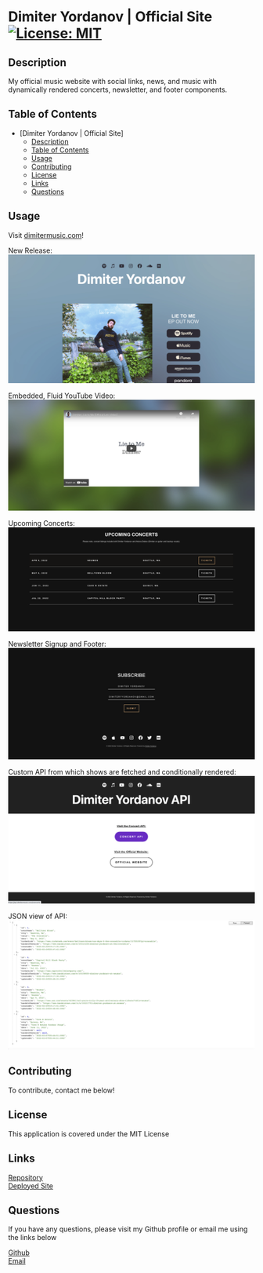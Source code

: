 # Dimiter Yordanov | Official Site [![License: MIT](https://img.shields.io/badge/License-MIT-yellow.svg)](https://opensource.org/licenses/MIT)

## Description
My official music website with social links, news, and music with dynamically rendered concerts, newsletter, and footer components.

## Table of Contents
- [Dimiter Yordanov | Official Site]
  - [Description](#description)
  - [Table of Contents](#table-of-contents)
  - [Usage](#usage)
  - [Contributing](#contributing)
  - [License](#license)
  - [Links](#links)
  - [Questions](#questions)

## Usage

Visit [dimitermusic.com](https://www.dimitermusic.com)!

New Release:  
![Desktop](./src/images/ss1.png)  

Embedded, Fluid YouTube Video:  
![Desktop](./src/images/ss2.png)  

Upcoming Concerts:  
![Desktop](./src/images/ss3.png)  

Newsletter Signup and Footer:  
![Desktop](./src/images/ss4.png)  

Custom API from which shows are fetched and conditionally rendered:  
![Desktop](./src/images/ss1a.png)  

JSON view of API:  
![Desktop](./src/images/ss2a.png)  

## Contributing
To contribute, contact me below!

## License
This application is covered under the MIT License

## Links
[Repository](https://github.com/dimitermusic/official-website)  
[Deployed Site](https://www.dimitermusic.com)

## Questions
If you have any questions, please visit my Github profile or email me using the links below

[Github](https://github.com/dimitermusic)  
[Email](mailto:info@dimitermusic.com)
